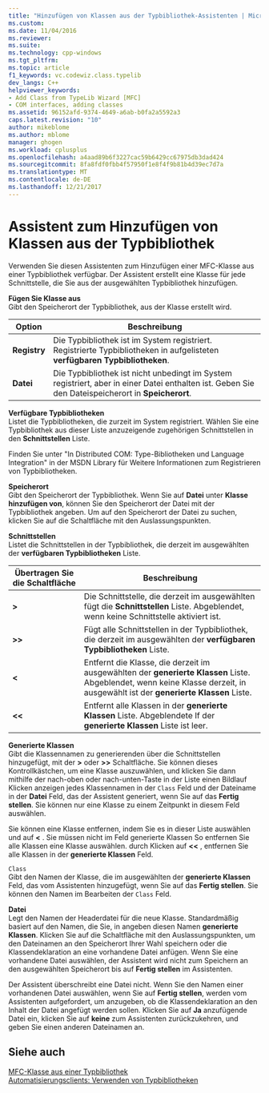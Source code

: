 ```yaml
---
title: "Hinzufügen von Klassen aus der Typbibliothek-Assistenten | Microsoft Docs"
ms.custom: 
ms.date: 11/04/2016
ms.reviewer: 
ms.suite: 
ms.technology: cpp-windows
ms.tgt_pltfrm: 
ms.topic: article
f1_keywords: vc.codewiz.class.typelib
dev_langs: C++
helpviewer_keywords:
- Add Class from TypeLib Wizard [MFC]
- COM interfaces, adding classes
ms.assetid: 96152afd-9374-4649-a6ab-b0fa2a5592a3
caps.latest.revision: "10"
author: mikeblome
ms.author: mblome
manager: ghogen
ms.workload: cplusplus
ms.openlocfilehash: a4aad89b6f3227cac59b6429cc67975db3dad424
ms.sourcegitcommit: 8fa8fdf0fbb4f57950f1e8f4f9b81b4d39ec7d7a
ms.translationtype: MT
ms.contentlocale: de-DE
ms.lasthandoff: 12/21/2017
---
```

# <a name="add-class-from-typelib-wizard"></a>Assistent zum Hinzufügen von Klassen aus der Typbibliothek
Verwenden Sie diesen Assistenten zum Hinzufügen einer MFC-Klasse aus einer Typbibliothek verfügbar. Der Assistent erstellt eine Klasse für jede Schnittstelle, die Sie aus der ausgewählten Typbibliothek hinzufügen.  
  
 **Fügen Sie Klasse aus**  
 Gibt den Speicherort der Typbibliothek, aus der Klasse erstellt wird.  
  
|Option|Beschreibung|  
|------------|-----------------|  
|**Registry**|Die Typbibliothek ist im System registriert. Registrierte Typbibliotheken in aufgelisteten **verfügbaren Typbibliotheken**.|  
|**Datei**|Die Typbibliothek ist nicht unbedingt im System registriert, aber in einer Datei enthalten ist. Geben Sie den Dateispeicherort in **Speicherort**.|  
  
 **Verfügbare Typbibliotheken**  
 Listet die Typbibliotheken, die zurzeit im System registriert. Wählen Sie eine Typbibliothek aus dieser Liste anzuzeigende zugehörigen Schnittstellen in den **Schnittstellen** Liste.  
  
 Finden Sie unter "In Distributed COM: Type-Bibliotheken und Language Integration" in der MSDN Library für Weitere Informationen zum Registrieren von Typbibliotheken.  
  
 **Speicherort**  
 Gibt den Speicherort der Typbibliothek. Wenn Sie auf **Datei** unter **Klasse hinzufügen von**, können Sie den Speicherort der Datei mit der Typbibliothek angeben. Um auf den Speicherort der Datei zu suchen, klicken Sie auf die Schaltfläche mit den Auslassungspunkten.  
  
 **Schnittstellen**  
 Listet die Schnittstellen in der Typbibliothek, die derzeit im ausgewählten der **verfügbaren Typbibliotheken** Liste.  
  
|Übertragen Sie die Schaltfläche|Beschreibung|  
|---------------------|-----------------|  
|**>**|Die Schnittstelle, die derzeit im ausgewählten fügt die **Schnittstellen** Liste. Abgeblendet, wenn keine Schnittstelle aktiviert ist.|  
|**>>**|Fügt alle Schnittstellen in der Typbibliothek, die derzeit im ausgewählten der **verfügbaren Typbibliotheken** Liste.|  
|**<**|Entfernt die Klasse, die derzeit im ausgewählten der **generierte Klassen** Liste. Abgeblendet, wenn keine Klasse derzeit, in ausgewählt ist der **generierte Klassen** Liste.|  
|**<\<**|Entfernt alle Klassen in der **generierte Klassen** Liste. Abgeblendete If der **generierte Klassen** Liste ist leer.|  
  
 **Generierte Klassen**  
 Gibt die Klassennamen zu generierenden über die Schnittstellen hinzugefügt, mit der  **>**  oder  **>>**  Schaltfläche. Sie können dieses Kontrollkästchen, um eine Klasse auszuwählen, und klicken Sie dann mithilfe der nach-oben oder nach-unten-Taste in der Liste einen Bildlauf Klicken anzeigen jedes Klassennamen in der `Class` Feld und der Dateiname in der **Datei** Feld, das der Assistent generiert, wenn Sie auf das  **Fertig stellen**. Sie können nur eine Klasse zu einem Zeitpunkt in diesem Feld auswählen.  
  
 Sie können eine Klasse entfernen, indem Sie es in dieser Liste auswählen und auf  **<** . Sie müssen nicht im Feld generierte Klassen So entfernen Sie alle Klassen eine Klasse auswählen. durch Klicken auf  **<<** , entfernen Sie alle Klassen in der **generierte Klassen** Feld.  
  
 `Class`  
 Gibt den Namen der Klasse, die im ausgewählten der **generierte Klassen** Feld, das vom Assistenten hinzugefügt, wenn Sie auf das **Fertig stellen**. Sie können den Namen im Bearbeiten der `Class` Feld.  
  
 **Datei**  
 Legt den Namen der Headerdatei für die neue Klasse. Standardmäßig basiert auf den Namen, die Sie, in angeben diesen Namen **generierte Klassen**. Klicken Sie auf die Schaltfläche mit den Auslassungspunkten, um den Dateinamen an den Speicherort Ihrer Wahl speichern oder die Klassendeklaration an eine vorhandene Datei anfügen. Wenn Sie eine vorhandene Datei auswählen, der Assistent wird nicht zum Speichern an den ausgewählten Speicherort bis auf **Fertig stellen** im Assistenten.  
  
 Der Assistent überschreibt eine Datei nicht. Wenn Sie den Namen einer vorhandenen Datei auswählen, wenn Sie auf **Fertig stellen**, werden vom Assistenten aufgefordert, um anzugeben, ob die Klassendeklaration an den Inhalt der Datei angefügt werden sollen. Klicken Sie auf **Ja** anzufügende Datei ein, klicken Sie auf **keine** zum Assistenten zurückzukehren, und geben Sie einen anderen Dateinamen an.  
  
## <a name="see-also"></a>Siehe auch  
 [MFC-Klasse aus einer Typbibliothek](../../mfc/reference/adding-an-mfc-class-from-a-type-library.md)   
 [Automatisierungsclients: Verwenden von Typbibliotheken](../../mfc/automation-clients-using-type-libraries.md)

